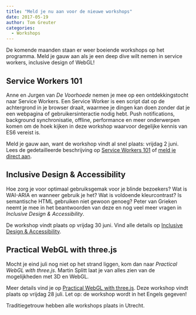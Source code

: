 ```yaml
---
title: "Meld je nu aan voor de nieuwe workshops"
date: 2017-05-19
author: Tom Greuter
categories: 
  - Workshops
---
```

De komende maanden staan er weer boeiende workshops op het programma. Meld je gauw aan als je een deep dive wilt nemen in service workers, inclusive design of WebGL!

## Service Workers 101

Anne en Jurgen van _De Voorhoede_ nemen je mee op een ontdekkingstocht naar Service Workers. Een Service Worker is een script dat op de achtergrond in je browser draait, waarmee je dingen kan doen zonder dat je een webpagina of gebruikersinteractie nodig hebt. Push notifications, background synchronisatie, offline, performance en meer onderwerpen komen om de hoek kijken in deze workshop waarvoor degelijke kennis van ES6 vereist is.

Meld je gauw aan, want de workshop vindt al snel plaats: vrijdag 2 juni. Lees de gedetailleerde beschrijving op [Service Workers 101](/workshops/service-workers-101) of [meld je direct aan](/workshops/service-workers-101/2-juni-2017).

## Inclusive Design & Accessibility

Hoe zorg je voor optimaal gebruiksgemak voor je blinde bezoekers? Wat is WAI-ARIA en wanneer gebruik je het? Wat is voldoende kleurcontrast? Is semantische HTML gebruiken niet gewoon genoeg? Peter van Grieken neemt je mee in het beantwoorden van deze en nog veel meer vragen in _Inclusive Design & Accessibility_.

De workshop vindt plaats op vrijdag 30 juni. Vind alle details op [Inclusive Design & Accessibility](https://fronteers.nl/workshops/inclusive-design-accessibility-peter-van-grieken).

## Practical WebGL with three.js

Mocht je eind juli nog niet op het strand liggen, kom dan naar _Practical WebGL with three.js_. Martin Splitt laat je van alles zien van de mogelijkheden met 3D en WebGL.

Meer details vind je op [Practical WebGL with three.js](/workshops/practical-webgl-with-threejs-martin-splitt). Deze workshop vindt plaats op vrijdag 28 juli. Let op: de workshop wordt in het Engels gegeven!

Traditiegetrouw hebben alle workshops plaats in Utrecht.
